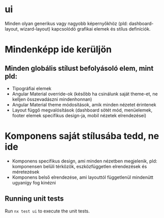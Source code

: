 # ui

Minden olyan generikus vagy nagyobb képernyőkhöz (pld: dashboard-layout, wizard-layout) kapcsolódó grafikai elemek és
stílus definíciók.

# Mindenképp ide kerüljön

Minden globális stílust befolyásoló elem, mint pld:
- 

- Tipográfiai elemek
- Angular Material override-ok (később ha csinálunk saját theme-et, ne kelljen összevadászni mindenhonnan)
- Angular Material theme módosítások, amik minden nézetet érintenek
- Layout függő megvalósítások (dashboard sötét mód, menüelemek, footer elemek specifikus design-ja, mobil nézetek
  elrendezései)

# Komponens saját stílusába tedd, ne ide

- Komponens specifikus design, ami minden nézetben megjelenik, pld: komponensen belüli térközök, eszközfüggetlen
  elrendezések és méretezések
- Komponens belső elrendezése, ami layouttól függetlenül mindenütt ugyanígy fog kinézni

## Running unit tests

Run `nx test ui` to execute the unit tests.
